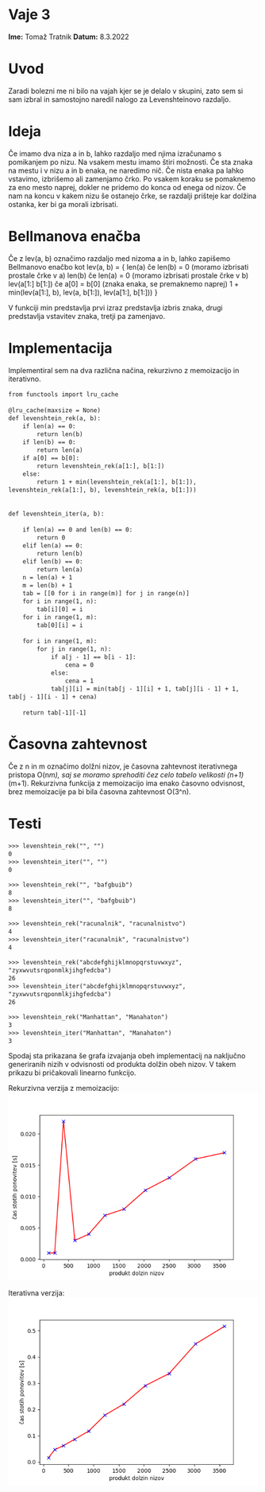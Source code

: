 # Vaje 3

**Ime:** Tomaž Tratnik
**Datum:** 8.3.2022

# Uvod
Zaradi bolezni me ni bilo na vajah kjer se je delalo v skupini, zato sem si sam izbral in samostojno naredil nalogo za Levenshteinovo razdaljo.

# Ideja
Če imamo dva niza a in b, lahko razdaljo med njima izračunamo s pomikanjem po nizu. Na vsakem mestu imamo štiri možnosti. Če sta znaka na mestu i v nizu a in b enaka, ne naredimo nič. Če nista enaka pa lahko vstavimo, izbrišemo ali zamenjamo črko. Po vsakem koraku se pomaknemo za eno mesto naprej, dokler ne pridemo do konca od enega od nizov. Če nam na koncu v kakem nizu še ostanejo črke, se razdalji prišteje kar dolžina ostanka, ker bi ga morali izbrisati.

# Bellmanova enačba
Če z lev(a, b) označimo razdaljo med nizoma a in b, lahko zapišemo Bellmanovo enačbo kot lev(a, b) = 
{
len(a) če len(b) = 0 (moramo izbrisati prostale črke v a)
len(b) če len(a) = 0 (moramo izbrisati prostale črke v b)
lev(a[1:] b[1:]) če a[0] = b[0] (znaka enaka, se premaknemo naprej)
1 + min(lev(a[1:], b), lev(a, b[1:]), lev(a[1:], b[1:]))
}

V funkciji min predstavlja prvi izraz predstavlja izbris znaka, drugi predstavlja vstavitev znaka, tretji pa zamenjavo.

# Implementacija
Implementiral sem na dva različna načina, rekurzivno z memoizacijo in iterativno.

```
from functools import lru_cache

@lru_cache(maxsize = None)
def levenshtein_rek(a, b):
    if len(a) == 0:
        return len(b)
    if len(b) == 0:
        return len(a)
    if a[0] == b[0]:
        return levenshtein_rek(a[1:], b[1:])
    else:
        return 1 + min(levenshtein_rek(a[1:], b[1:]), levenshtein_rek(a[1:], b), levenshtein_rek(a, b[1:]))


def levenshtein_iter(a, b):
    
    if len(a) == 0 and len(b) == 0:
        return 0
    elif len(a) == 0:
        return len(b)
    elif len(b) == 0:
        return len(a)
    n = len(a) + 1
    m = len(b) + 1
    tab = [[0 for i in range(m)] for j in range(n)]
    for i in range(1, n):
        tab[i][0] = i
    for i in range(1, m):
        tab[0][i] = i    
    
    for i in range(1, m):
        for j in range(1, n):
            if a[j - 1] == b[i - 1]:
                cena = 0
            else:
                cena = 1
            tab[j][i] = min(tab[j - 1][i] + 1, tab[j][i - 1] + 1, tab[j - 1][i - 1] + cena)
    
    return tab[-1][-1]
```

# Časovna zahtevnost
Če z n in m označimo dolžni nizov, je časovna zahtevnost iterativnega pristopa O(n*m), saj se moramo sprehoditi čez celo tabelo velikosti (n+1)*(m+1). Rekurzivna funkcija z memoizacijo ima enako časovno odvisnost, brez memoizacije pa bi bila časovna zahtevnost O(3^n).

# Testi
```
>>> levenshtein_rek("", "")
0
>>> levenshtein_iter("", "")
0
```

```
>>> levenshtein_rek("", "bafgbuib")
8
>>> levenshtein_iter("", "bafgbuib")
8
```

```
>>> levenshtein_rek("racunalnik", "racunalnistvo")
4
>>> levenshtein_iter("racunalnik", "racunalnistvo")
4
```

```
>>> levenshtein_rek("abcdefghijklmnopqrstuvwxyz", "zyxwvutsrqponmlkjihgfedcba")
26
>>> levenshtein_iter("abcdefghijklmnopqrstuvwxyz", "zyxwvutsrqponmlkjihgfedcba")
26
```

```
>>> levenshtein_rek("Manhattan", "Manahaton")
3
>>> levenshtein_iter("Manhattan", "Manahaton")
3
```

Spodaj sta prikazana še grafa izvajanja obeh implementacij na naključno generiranih nizih v odvisnosti od produkta dolžin obeh nizov. V takem prikazu bi pričakovali linearno funkcijo.

Rekurzivna verzija z memoizacijo:
![Graf rekurzivne verzije](leven_rek.png)

Iterativna verzija:
![Graf iterativne verzije](leven_iter.png)